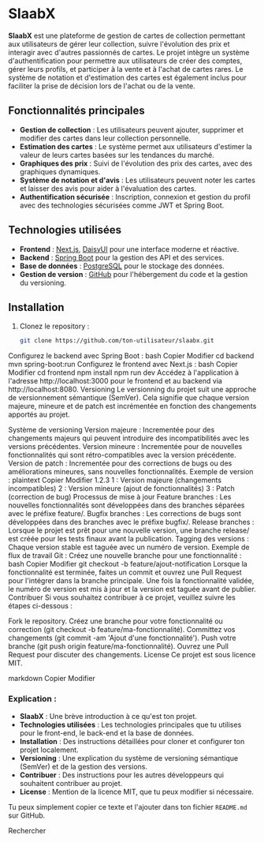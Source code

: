 # SlaabX

**SlaabX** est une plateforme de gestion de cartes de collection permettant aux utilisateurs de gérer leur collection, suivre l'évolution des prix et interagir avec d'autres passionnés de cartes. Le projet intègre un système d'authentification pour permettre aux utilisateurs de créer des comptes, gérer leurs profils, et participer à la vente et à l'achat de cartes rares. Le système de notation et d'estimation des cartes est également inclus pour faciliter la prise de décision lors de l'achat ou de la vente.

## Fonctionnalités principales

- **Gestion de collection** : Les utilisateurs peuvent ajouter, supprimer et modifier des cartes dans leur collection personnelle.
- **Estimation des cartes** : Le système permet aux utilisateurs d'estimer la valeur de leurs cartes basées sur les tendances du marché.
- **Graphiques des prix** : Suivi de l'évolution des prix des cartes, avec des graphiques dynamiques.
- **Système de notation et d'avis** : Les utilisateurs peuvent noter les cartes et laisser des avis pour aider à l'évaluation des cartes.
- **Authentification sécurisée** : Inscription, connexion et gestion du profil avec des technologies sécurisées comme JWT et Spring Boot.

## Technologies utilisées

- **Frontend** : [Next.js](https://nextjs.org/), [DaisyUI](https://daisyui.com/) pour une interface moderne et réactive.
- **Backend** : [Spring Boot](https://spring.io/projects/spring-boot) pour la gestion des API et des services.
- **Base de données** : [PostgreSQL](https://www.postgresql.org/) pour le stockage des données.
- **Gestion de version** : [GitHub](https://github.com/) pour l'hébergement du code et la gestion du versioning.

## Installation

1. Clonez le repository :
   ```bash
   git clone https://github.com/ton-utilisateur/slaabx.git
Configurez le backend avec Spring Boot :
bash
Copier
Modifier
cd backend
mvn spring-boot:run
Configurez le frontend avec Next.js :
bash
Copier
Modifier
cd frontend
npm install
npm run dev
Accédez à l'application à l'adresse http://localhost:3000 pour le frontend et au backend via http://localhost:8080.
Versioning
Le versionning du projet suit une approche de versionnement sémantique (SemVer). Cela signifie que chaque version majeure, mineure et de patch est incrémentée en fonction des changements apportés au projet.

Système de versioning
Version majeure : Incrementée pour des changements majeurs qui peuvent introduire des incompatibilités avec les versions précédentes.
Version mineure : Incrementée pour de nouvelles fonctionnalités qui sont rétro-compatibles avec la version précédente.
Version de patch : Incrementée pour des corrections de bugs ou des améliorations mineures, sans nouvelles fonctionnalités.
Exemple de version :
plaintext
Copier
Modifier
1.2.3
1 : Version majeure (changements incompatibles)
2 : Version mineure (ajout de fonctionnalités)
3 : Patch (correction de bug)
Processus de mise à jour
Feature branches : Les nouvelles fonctionnalités sont développées dans des branches séparées avec le préfixe feature/.
Bugfix branches : Les corrections de bugs sont développées dans des branches avec le préfixe bugfix/.
Release branches : Lorsque le projet est prêt pour une nouvelle version, une branche release/ est créée pour les tests finaux avant la publication.
Tagging des versions : Chaque version stable est taguée avec un numéro de version.
Exemple de flux de travail Git :
Créez une nouvelle branche pour une fonctionnalité :
bash
Copier
Modifier
git checkout -b feature/ajout-notification
Lorsque la fonctionnalité est terminée, faites un commit et ouvrez une Pull Request pour l'intégrer dans la branche principale.
Une fois la fonctionnalité validée, le numéro de version est mis à jour et la version est taguée avant de publier.
Contribuer
Si vous souhaitez contribuer à ce projet, veuillez suivre les étapes ci-dessous :

Fork le repository.
Créez une branche pour votre fonctionnalité ou correction (git checkout -b feature/ma-fonctionnalité).
Committez vos changements (git commit -am 'Ajout d\'une fonctionnalité').
Push votre branche (git push origin feature/ma-fonctionnalité).
Ouvrez une Pull Request pour discuter des changements.
License
Ce projet est sous licence MIT.

markdown
Copier
Modifier

### Explication :
- **SlaabX** : Une brève introduction à ce qu'est ton projet.
- **Technologies utilisées** : Les technologies principales que tu utilises pour le front-end, le back-end et la base de données.
- **Installation** : Des instructions détaillées pour cloner et configurer ton projet localement.
- **Versioning** : Une explication du système de versioning sémantique (SemVer) et de la gestion des versions.
- **Contribuer** : Des instructions pour les autres développeurs qui souhaitent contribuer au projet.
- **License** : Mention de la licence MIT, que tu peux modifier si nécessaire.

Tu peux simplement copier ce texte et l'ajouter dans ton fichier `README.md` sur GitHub.











Rechercher

